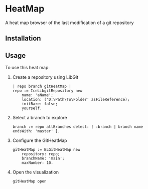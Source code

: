 # HeatMap

A heat map browser of the last modification of a git repository 

## Installation


## Usage

To use this heat map: 

1. Create a repository using LibGit
    ```st
    | repo branch gitHeatMap |
    repo := IceLibgitRepository new
        name: 'aName';
        location: ('D:\Path\To\Folder' asFileReference);
        initBare: false;
        yourself.
    ```
2. Select a branch to explore
    ```st
    branch := repo allBranches detect: [ :branch | branch name endsWith: 'master' ].
    ```
3. Configure the GitHeatMap
    ```st
    gitHeatMap := BLGitHeatMap new
        repository: repo;
        branchName: 'main';
        maxNumber: 10.
    ```
4. Open the visualization
    ```st
    gitHeatMap open
    ```
